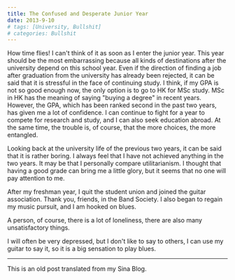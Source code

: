 ```yaml
---
title: The Confused and Desperate Junior Year 
date: 2013-9-10
# tags: [University, Bullshit]
# categories: Bullshit
---
```

How time flies!
I can't think of it as soon as I enter the junior year.
This year should be the most embarrassing because all kinds of destinations after the university depend on this school year. 
Even if the direction of finding a job after graduation from the university has already been rejected, it can be said that it is stressful in the face of continuing study.
I think, if my GPA is not so good enough now, the only option is to go to HK for MSc study. 
MSc in HK has the meaning of saying "buying a degree" in recent years.
However, the GPA, which has been ranked second in the past two years, has given me a lot of confidence. 
I can continue to fight for a year to compete for research and study, and I can also seek education abroad.
At the same time, the trouble is, of course, that the more choices, the more entangled.

Looking back at the university life of the previous two years, it can be said that it is rather boring.
 I always feel that I have not achieved anything in the two years. 
It may be that I personally compare utilitarianism. 
I thought that having a good grade can bring me a little glory, but it seems that no one will pay attention to me.

After my freshman year, I quit the student union and joined the guitar association. Thank you, friends, in the Band Society.
I also began to regain my music pursuit, and I am hooked on blues. 

A person, of course, there is a lot of loneliness, there are also many unsatisfactory things.

I will often be very depressed, but I don't like to say to others, I can use my guitar to say it, so it is a big sensation to play blues. 

--------

This is an old post translated from my Sina Blog.